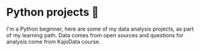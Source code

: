 # Python projects 🐍

I'm a Python beginner, here are some of my data analysis projects, as part of my learning path.
Data comes from open sources and questions for analysis come from KajoData course.
